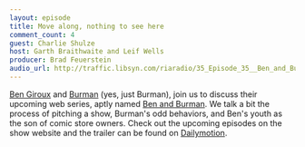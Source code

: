 ```yaml
---
layout: episode
title: Move along, nothing to see here
comment_count: 4
guest: Charlie Shulze
host: Garth Braithwaite and Leif Wells
producer: Brad Feuerstein
audio_url: http://traffic.libsyn.com/riaradio/35_Episode_35__Ben_and_Burman.m4a.mp3
---
```

[Ben Giroux](http://www.twitter.com/bengiroux) and [Burman](http://www.twitter.com/scottburman1) (yes, just Burman), join us to discuss their upcoming web series, aptly named [Ben and Burman](http://benandburman.com/).  We talk a bit the process of pitching a show, Burman's odd behaviors, and Ben's youth as the son of comic store owners.  Check out the upcoming episodes on the show website and the trailer can be found on [Dailymotion](http://www.dailymotion.com/video/xl1ex4_ben-and-burman-trailer_fun).